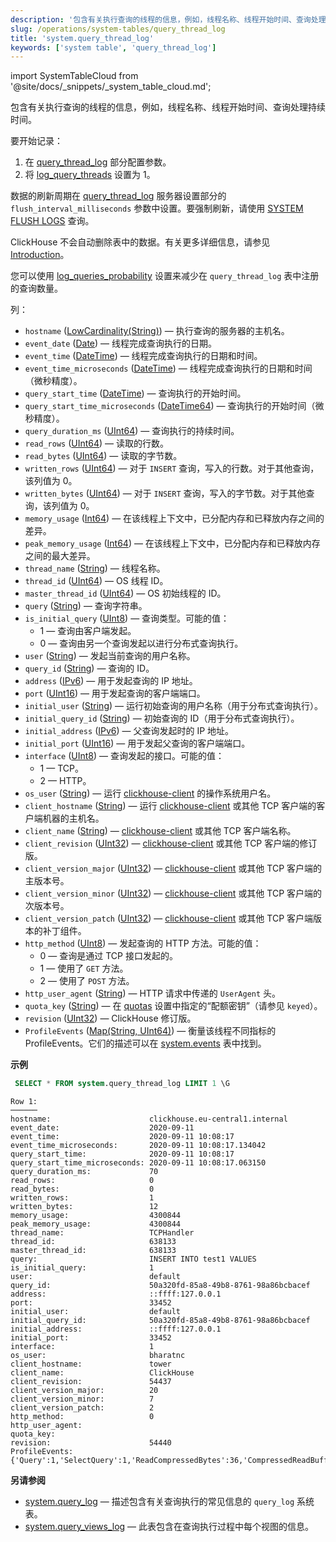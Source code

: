 ```yaml
---
description: '包含有关执行查询的线程的信息，例如，线程名称、线程开始时间、查询处理持续时间。'
slug: /operations/system-tables/query_thread_log
title: 'system.query_thread_log'
keywords: ['system table', 'query_thread_log']
---
```

import SystemTableCloud from '@site/docs/_snippets/_system_table_cloud.md';

<SystemTableCloud/>

包含有关执行查询的线程的信息，例如，线程名称、线程开始时间、查询处理持续时间。

要开始记录：

1.  在 [query_thread_log](/operations/server-configuration-parameters/settings#query_thread_log) 部分配置参数。
2.  将 [log_query_threads](/operations/settings/settings#log_query_threads) 设置为 1。

数据的刷新周期在 [query_thread_log](/operations/server-configuration-parameters/settings#query_thread_log) 服务器设置部分的 `flush_interval_milliseconds` 参数中设置。要强制刷新，请使用 [SYSTEM FLUSH LOGS](/sql-reference/statements/system#flush-logs) 查询。

ClickHouse 不会自动删除表中的数据。有关更多详细信息，请参见 [Introduction](/operations/system-tables/overview#system-tables-introduction)。

您可以使用 [log_queries_probability](/operations/settings/settings#log_queries_probability) 设置来减少在 `query_thread_log` 表中注册的查询数量。

列：

- `hostname` ([LowCardinality(String)](../../sql-reference/data-types/string.md)) — 执行查询的服务器的主机名。
- `event_date` ([Date](../../sql-reference/data-types/date.md)) — 线程完成查询执行的日期。
- `event_time` ([DateTime](../../sql-reference/data-types/datetime.md)) — 线程完成查询执行的日期和时间。
- `event_time_microseconds` ([DateTime](../../sql-reference/data-types/datetime.md)) — 线程完成查询执行的日期和时间（微秒精度）。
- `query_start_time` ([DateTime](../../sql-reference/data-types/datetime.md)) — 查询执行的开始时间。
- `query_start_time_microseconds` ([DateTime64](../../sql-reference/data-types/datetime64.md)) — 查询执行的开始时间（微秒精度）。
- `query_duration_ms` ([UInt64](/sql-reference/data-types/int-uint#integer-ranges)) — 查询执行的持续时间。
- `read_rows` ([UInt64](/sql-reference/data-types/int-uint#integer-ranges)) — 读取的行数。
- `read_bytes` ([UInt64](/sql-reference/data-types/int-uint#integer-ranges)) — 读取的字节数。
- `written_rows` ([UInt64](/sql-reference/data-types/int-uint#integer-ranges)) — 对于 `INSERT` 查询，写入的行数。对于其他查询，该列值为 0。
- `written_bytes` ([UInt64](/sql-reference/data-types/int-uint#integer-ranges)) — 对于 `INSERT` 查询，写入的字节数。对于其他查询，该列值为 0。
- `memory_usage` ([Int64](../../sql-reference/data-types/int-uint.md)) — 在该线程上下文中，已分配内存和已释放内存之间的差异。
- `peak_memory_usage` ([Int64](../../sql-reference/data-types/int-uint.md)) — 在该线程上下文中，已分配内存和已释放内存之间的最大差异。
- `thread_name` ([String](../../sql-reference/data-types/string.md)) — 线程名称。
- `thread_id` ([UInt64](../../sql-reference/data-types/int-uint.md)) — OS 线程 ID。
- `master_thread_id` ([UInt64](/sql-reference/data-types/int-uint#integer-ranges)) — OS 初始线程的 ID。
- `query` ([String](../../sql-reference/data-types/string.md)) — 查询字符串。
- `is_initial_query` ([UInt8](/sql-reference/data-types/int-uint#integer-ranges)) — 查询类型。可能的值：
    - 1 — 查询由客户端发起。
    - 0 — 查询由另一个查询发起以进行分布式查询执行。
- `user` ([String](../../sql-reference/data-types/string.md)) — 发起当前查询的用户名称。
- `query_id` ([String](../../sql-reference/data-types/string.md)) — 查询的 ID。
- `address` ([IPv6](../../sql-reference/data-types/ipv6.md)) — 用于发起查询的 IP 地址。
- `port` ([UInt16](/sql-reference/data-types/int-uint#integer-ranges)) — 用于发起查询的客户端端口。
- `initial_user` ([String](../../sql-reference/data-types/string.md)) — 运行初始查询的用户名称（用于分布式查询执行）。
- `initial_query_id` ([String](../../sql-reference/data-types/string.md)) — 初始查询的 ID（用于分布式查询执行）。
- `initial_address` ([IPv6](../../sql-reference/data-types/ipv6.md)) — 父查询发起时的 IP 地址。
- `initial_port` ([UInt16](/sql-reference/data-types/int-uint#integer-ranges)) — 用于发起父查询的客户端端口。
- `interface` ([UInt8](/sql-reference/data-types/int-uint#integer-ranges)) — 查询发起的接口。可能的值：
    - 1 — TCP。
    - 2 — HTTP。
- `os_user` ([String](../../sql-reference/data-types/string.md)) — 运行 [clickhouse-client](../../interfaces/cli.md) 的操作系统用户名。
- `client_hostname` ([String](../../sql-reference/data-types/string.md)) — 运行 [clickhouse-client](../../interfaces/cli.md) 或其他 TCP 客户端的客户端机器的主机名。
- `client_name` ([String](../../sql-reference/data-types/string.md)) — [clickhouse-client](../../interfaces/cli.md) 或其他 TCP 客户端名称。
- `client_revision` ([UInt32](../../sql-reference/data-types/int-uint.md)) — [clickhouse-client](../../interfaces/cli.md) 或其他 TCP 客户端的修订版。
- `client_version_major` ([UInt32](../../sql-reference/data-types/int-uint.md)) — [clickhouse-client](../../interfaces/cli.md) 或其他 TCP 客户端的主版本号。
- `client_version_minor` ([UInt32](../../sql-reference/data-types/int-uint.md)) — [clickhouse-client](../../interfaces/cli.md) 或其他 TCP 客户端的次版本号。
- `client_version_patch` ([UInt32](../../sql-reference/data-types/int-uint.md)) — [clickhouse-client](../../interfaces/cli.md) 或其他 TCP 客户端版本的补丁组件。
- `http_method` ([UInt8](/sql-reference/data-types/int-uint#integer-ranges)) — 发起查询的 HTTP 方法。可能的值：
    - 0 — 查询是通过 TCP 接口发起的。
    - 1 — 使用了 `GET` 方法。
    - 2 — 使用了 `POST` 方法。
- `http_user_agent` ([String](../../sql-reference/data-types/string.md)) — HTTP 请求中传递的 `UserAgent` 头。
- `quota_key` ([String](../../sql-reference/data-types/string.md)) — 在 [quotas](../../operations/quotas.md) 设置中指定的“配额密钥”（请参见 `keyed`）。
- `revision` ([UInt32](../../sql-reference/data-types/int-uint.md)) — ClickHouse 修订版。
- `ProfileEvents` ([Map(String, UInt64)](../../sql-reference/data-types/array.md)) — 衡量该线程不同指标的 ProfileEvents。它们的描述可以在 [system.events](/operations/system-tables/events) 表中找到。

**示例**

``` sql
 SELECT * FROM system.query_thread_log LIMIT 1 \G
```

``` text
Row 1:
──────
hostname:                      clickhouse.eu-central1.internal
event_date:                    2020-09-11
event_time:                    2020-09-11 10:08:17
event_time_microseconds:       2020-09-11 10:08:17.134042
query_start_time:              2020-09-11 10:08:17
query_start_time_microseconds: 2020-09-11 10:08:17.063150
query_duration_ms:             70
read_rows:                     0
read_bytes:                    0
written_rows:                  1
written_bytes:                 12
memory_usage:                  4300844
peak_memory_usage:             4300844
thread_name:                   TCPHandler
thread_id:                     638133
master_thread_id:              638133
query:                         INSERT INTO test1 VALUES
is_initial_query:              1
user:                          default
query_id:                      50a320fd-85a8-49b8-8761-98a86bcbacef
address:                       ::ffff:127.0.0.1
port:                          33452
initial_user:                  default
initial_query_id:              50a320fd-85a8-49b8-8761-98a86bcbacef
initial_address:               ::ffff:127.0.0.1
initial_port:                  33452
interface:                     1
os_user:                       bharatnc
client_hostname:               tower
client_name:                   ClickHouse
client_revision:               54437
client_version_major:          20
client_version_minor:          7
client_version_patch:          2
http_method:                   0
http_user_agent:
quota_key:
revision:                      54440
ProfileEvents:        {'Query':1,'SelectQuery':1,'ReadCompressedBytes':36,'CompressedReadBufferBlocks':1,'CompressedReadBufferBytes':10,'IOBufferAllocs':1,'IOBufferAllocBytes':89,'ContextLock':15,'RWLockAcquiredReadLocks':1}
```

**另请参阅**

- [system.query_log](/operations/system-tables/query_log) — 描述包含有关查询执行的常见信息的 `query_log` 系统表。
- [system.query_views_log](/operations/system-tables/query_views_log) — 此表包含在查询执行过程中每个视图的信息。
